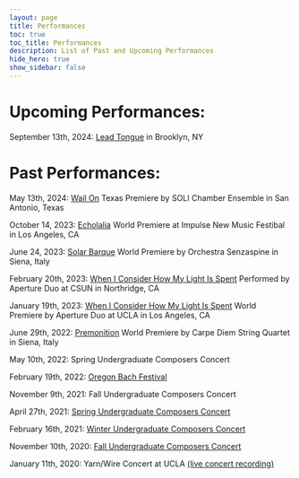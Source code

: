 ```yaml
---
layout: page
title: Performances
toc: true
toc_title: Performances
description: List of Past and Upcoming Performances
hide_hero: true
show_sidebar: false
---
```

<style>
    section {
  background-image: url("/alexbarsom1/wavegrid.png");
}
</style>

# Upcoming Performances:

September 13th, 2024: [Lead Tongue]("http://www.alexbarsom.com/lead_tongue") in Brooklyn, NY


# Past Performances:

May 13th, 2024: [Wail On]("http://www.alexbarsom.com/wail_on") Texas Premiere by SOLI Chamber Ensemble in San Antonio, Texas

October 14, 2023: [Echolalia]("http://www.alexbarsom.com/echolalia") World Premiere at Impulse New Music Festibal in Los Angeles, CA

June 24, 2023: [Solar Barque]("http://www.alexbarsom.com/solar_barque") World Premiere by Orchestra Senzaspine in Siena, Italy

February 20th, 2023: [When I Consider How My Light Is Spent]("http://www.alexbarsom.com/when_i_consider_how_my_light_is_spent") Performed by Aperture Duo at CSUN in Northridge, CA

January 19th, 2023: [When I Consider How My Light Is Spent]("http://www.alexbarsom.com/when_i_consider_how_my_light_is_spent") World Premiere by Aperture Duo at UCLA in Los Angeles, CA 

June 29th, 2022: [Premonition]("http://www.alexbarsom.com/premonition") World Premiere by Carpe Diem String Quartet in Siena, Italy 

May 10th, 2022: Spring Undergraduate Composers Concert

February 19th, 2022: [Oregon Bach Festival](https://www.youtube.com/watch?v=zBzgwVDRXVw)

November 9th, 2021: Fall Undergraduate Composers Concert

April 27th, 2021: [Spring Undergraduate Composers Concert](https://youtu.be/HxQmRriDmFA)

February 16th, 2021: [Winter Undergraduate Composers Concert](https://youtu.be/X9UejMPAMDY)

November 10th, 2020: [Fall Undergraduate Composers Concert](https://youtu.be/4lkH2O6q0rI)

January 11th, 2020: Yarn/Wire Concert at UCLA [(live concert recording)](https://soundcloud.com/user-52978723/when-the-time-is-right-for-two-pianists-and-two-percussionists-yarnwire-ensemble-2020)